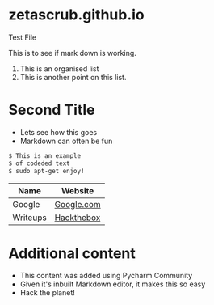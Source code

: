 # zetascrub.github.io
 Test File

This is to see if mark down is working.

1. This is an organised list
2. This is another point on this list.

# Second Title

 - Lets see how this goes
 - Markdown can often be fun
 
 ```sh
$ This is an example
$ of codeded text
$ sudo apt-get enjoy!
```


| Name | Website |
| ------ | ------ |
| Google | [Google.com](https://www.google.com "Google's Homepage") |
| Writeups | [Hackthebox](/Hackthebox/README.md "Hackthebox Writeups") |

# Additional content

 - This content was added using Pycharm Community
 - Given it's inbuilt Markdown editor, it makes this so easy
 - Hack the planet!
